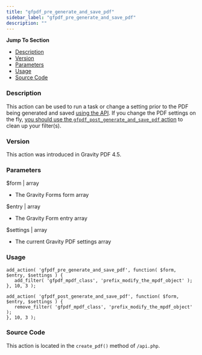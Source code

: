 ```yaml
---
title: "gfpdf_pre_generate_and_save_pdf"
sidebar_label: "gfpdf_pre_generate_and_save_pdf"
description: ""
---
```


**Jump To Section**

* [Description](#description)
* [Version](#version)
* [Parameters](#parameters)
* [Usage](#usage)
* [Source Code](#source-code)

### Description 

This action can be used to run a task or change a setting prior to the PDF being generated and saved [using the API](api_create_pdf.md). If you change the PDF settings on the fly, [you should use the `gfpdf_post_generate_and_save_pdf` action](gfpdf_post_generate_and_save_pdf.md) to clean up your filter(s). 

### Version 

This action was introduced in Gravity PDF 4.5.

### Parameters 

$form | array
*  The Gravity Forms form array

$entry | array
*  The Gravity Form entry array

$settings | array
*  The current Gravity PDF settings array

### Usage 

```.language-php
add_action( 'gfpdf_pre_generate_and_save_pdf', function( $form, $entry, $settings ) {
   add_filter( 'gfpdf_mpdf_class', 'prefix_modify_the_mpdf_object' );
}, 10, 3 );

add_action( 'gfpdf_post_generate_and_save_pdf', function( $form, $entry, $settings ) {
   remove_filter( 'gfpdf_mpdf_class', 'prefix_modify_the_mpdf_object' );
}, 10, 3 );
```

### Source Code 

This action is located in the `create_pdf()` method of `/api.php`.